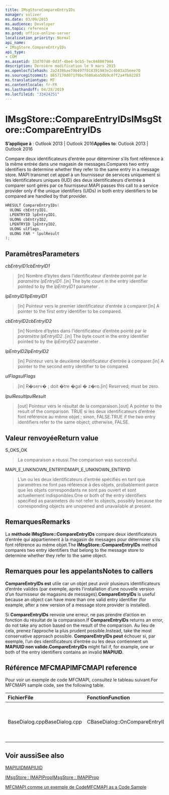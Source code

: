 ```yaml
---
title: IMsgStoreCompareEntryIDs
manager: soliver
ms.date: 03/09/2015
ms.audience: Developer
ms.topic: reference
ms.prod: office-online-server
localization_priority: Normal
api_name:
- IMsgStore.CompareEntryIDs
api_type:
- COM
ms.assetid: 33d70748-0d3f-4be4-bcb5-7ec048887944
description: Dernière modification le 9 mars 2015
ms.openlocfilehash: 2a2439bae79b497f018391983e2c4b03a35eee70
ms.sourcegitcommit: 8657170d071f9bcf680aba50b9c07f2a4fb82283
ms.translationtype: MT
ms.contentlocale: fr-FR
ms.lasthandoff: 04/28/2019
ms.locfileid: "33424251"
---
```

# <a name="imsgstorecompareentryids"></a><span data-ttu-id="61172-103">IMsgStore::CompareEntryIDs</span><span class="sxs-lookup"><span data-stu-id="61172-103">IMsgStore::CompareEntryIDs</span></span>

  
  
<span data-ttu-id="61172-104">**S’applique à** : Outlook 2013 | Outlook 2016</span><span class="sxs-lookup"><span data-stu-id="61172-104">**Applies to**: Outlook 2013 | Outlook 2016</span></span> 
  
<span data-ttu-id="61172-105">Compare deux identificateurs d’entrée pour déterminer s’ils font référence à la même entrée dans une magasin de messages.</span><span class="sxs-lookup"><span data-stu-id="61172-105">Compares two entry identifiers to determine whether they refer to the same entry in a message store.</span></span> <span data-ttu-id="61172-106">MAPI transmet cet appel à un fournisseur de services uniquement si les identificateurs uniques (IUD) des deux identificateurs d’entrée à comparer sont gérés par ce fournisseur.</span><span class="sxs-lookup"><span data-stu-id="61172-106">MAPI passes this call to a service provider only if the unique identifiers (UIDs) in both entry identifiers to be compared are handled by that provider.</span></span>
  
```cpp
HRESULT CompareEntryIDs(
  ULONG cbEntryID1,
  LPENTRYID lpEntryID1,
  ULONG cbEntryID2,
  LPENTRYID lpEntryID2,
  ULONG ulFlags,
  ULONG FAR * lpulResult
);
```

## <a name="parameters"></a><span data-ttu-id="61172-107">Paramètres</span><span class="sxs-lookup"><span data-stu-id="61172-107">Parameters</span></span>

 <span data-ttu-id="61172-108">_cbEntryID1_</span><span class="sxs-lookup"><span data-stu-id="61172-108">_cbEntryID1_</span></span>
  
> <span data-ttu-id="61172-109">[in] Nombre d’bytes dans l’identificateur d’entrée pointé par  _le paramètre lpEntryID1_  _._</span><span class="sxs-lookup"><span data-stu-id="61172-109">[in] The byte count in the entry identifier pointed to by the  _lpEntryID1_ parameter  _._</span></span>
    
 <span data-ttu-id="61172-110">_lpEntryID1_</span><span class="sxs-lookup"><span data-stu-id="61172-110">_lpEntryID1_</span></span>
  
> <span data-ttu-id="61172-111">[in] Pointeur vers le premier identificateur d’entrée à comparer.</span><span class="sxs-lookup"><span data-stu-id="61172-111">[in] A pointer to the first entry identifier to be compared.</span></span>
    
 <span data-ttu-id="61172-112">_cbEntryID2_</span><span class="sxs-lookup"><span data-stu-id="61172-112">_cbEntryID2_</span></span>
  
> <span data-ttu-id="61172-113">[in] Nombre d’bytes dans l’identificateur d’entrée pointé par  _le paramètre lpEntryID2_  _._</span><span class="sxs-lookup"><span data-stu-id="61172-113">[in] The byte count in the entry identifier pointed to by the  _lpEntryID2_ parameter  _._</span></span>
    
 <span data-ttu-id="61172-114">_lpEntryID2_</span><span class="sxs-lookup"><span data-stu-id="61172-114">_lpEntryID2_</span></span>
  
> <span data-ttu-id="61172-115">[in] Pointeur vers le deuxième identificateur d’entrée à comparer.</span><span class="sxs-lookup"><span data-stu-id="61172-115">[in] A pointer to the second entry identifier to be compared.</span></span>
    
 <span data-ttu-id="61172-116">_ulFlags_</span><span class="sxs-lookup"><span data-stu-id="61172-116">_ulFlags_</span></span>
  
> <span data-ttu-id="61172-117">[in] R�serv� ; doit �tre �gal � z�ro.</span><span class="sxs-lookup"><span data-stu-id="61172-117">[in] Reserved; must be zero.</span></span>
    
 <span data-ttu-id="61172-118">_lpulResult_</span><span class="sxs-lookup"><span data-stu-id="61172-118">_lpulResult_</span></span>
  
> <span data-ttu-id="61172-119">[out] Pointeur vers le résultat de la comparaison.</span><span class="sxs-lookup"><span data-stu-id="61172-119">[out] A pointer to the result of the comparison.</span></span> <span data-ttu-id="61172-120">TRUE si les deux identificateurs d’entrée font référence au même objet ; sinon, FALSE.</span><span class="sxs-lookup"><span data-stu-id="61172-120">TRUE if the two entry identifiers refer to the same object; otherwise, FALSE.</span></span>
    
## <a name="return-value"></a><span data-ttu-id="61172-121">Valeur renvoyée</span><span class="sxs-lookup"><span data-stu-id="61172-121">Return value</span></span>

<span data-ttu-id="61172-122">S_OK</span><span class="sxs-lookup"><span data-stu-id="61172-122">S_OK</span></span> 
  
> <span data-ttu-id="61172-123">La comparaison a réussi.</span><span class="sxs-lookup"><span data-stu-id="61172-123">The comparison was successful.</span></span>
    
<span data-ttu-id="61172-124">MAPI_E_UNKNOWN_ENTRYID</span><span class="sxs-lookup"><span data-stu-id="61172-124">MAPI_E_UNKNOWN_ENTRYID</span></span> 
  
> <span data-ttu-id="61172-125">L’un ou les deux identificateurs d’entrée spécifiés en tant que paramètres ne font pas référence à des objets, probablement parce que les objets correspondants ne sont pas ouvert et sont actuellement indisponibles.</span><span class="sxs-lookup"><span data-stu-id="61172-125">One or both of the entry identifiers specified as parameters do not refer to objects, possibly because the corresponding objects are unopened and unavailable at present.</span></span>
    
## <a name="remarks"></a><span data-ttu-id="61172-126">Remarques</span><span class="sxs-lookup"><span data-stu-id="61172-126">Remarks</span></span>

<span data-ttu-id="61172-127">La **méthode IMsgStore::CompareEntryIDs** compare deux identificateurs d’entrée qui appartiennent à la magasin de messages pour déterminer s’ils font référence au même objet.</span><span class="sxs-lookup"><span data-stu-id="61172-127">The **IMsgStore::CompareEntryIDs** method compares two entry identifiers that belong to the message store to determine whether they refer to the same object.</span></span> 
  
## <a name="notes-to-callers"></a><span data-ttu-id="61172-128">Remarques pour les appelants</span><span class="sxs-lookup"><span data-stu-id="61172-128">Notes to callers</span></span>

 <span data-ttu-id="61172-129">**CompareEntryIDs est** utile car un objet peut avoir plusieurs identificateurs d’entrée valides (par exemple, après l’installation d’une nouvelle version d’un fournisseur de magasins de messages).</span><span class="sxs-lookup"><span data-stu-id="61172-129">**CompareEntryIDs** is useful because an object can have more than one valid entry identifier (for example, after a new version of a message store provider is installed).</span></span> 
  
<span data-ttu-id="61172-130">Si **CompareEntryIDs** renvoie une erreur, ne pas prendre d’action en fonction du résultat de la comparaison.</span><span class="sxs-lookup"><span data-stu-id="61172-130">If **CompareEntryIDs** returns an error, do not take any action based on the result of the comparison.</span></span> <span data-ttu-id="61172-131">Au lieu de cela, prenez l’approche la plus prudent possible.</span><span class="sxs-lookup"><span data-stu-id="61172-131">Instead, take the most conservative approach possible.</span></span> <span data-ttu-id="61172-132">**CompareEntryIDs peut** échouer si, par exemple, l’un des identificateurs d’entrée ou les deux contiennent un **MAPIUID non valide.**</span><span class="sxs-lookup"><span data-stu-id="61172-132">**CompareEntryIDs** might fail if, for example, one or both of the entry identifiers contains an invalid **MAPIUID**.</span></span> 
  
## <a name="mfcmapi-reference"></a><span data-ttu-id="61172-133">Référence MFCMAPI</span><span class="sxs-lookup"><span data-stu-id="61172-133">MFCMAPI reference</span></span>

<span data-ttu-id="61172-134">Pour voir un exemple de code MFCMAPI, consultez le tableau suivant.</span><span class="sxs-lookup"><span data-stu-id="61172-134">For MFCMAPI sample code, see the following table.</span></span>
  
|<span data-ttu-id="61172-135">**Fichier**</span><span class="sxs-lookup"><span data-stu-id="61172-135">**File**</span></span>|<span data-ttu-id="61172-136">**Fonction**</span><span class="sxs-lookup"><span data-stu-id="61172-136">**Function**</span></span>|<span data-ttu-id="61172-137">**Commentaire**</span><span class="sxs-lookup"><span data-stu-id="61172-137">**Comment**</span></span>|
|:-----|:-----|:-----|
|<span data-ttu-id="61172-138">BaseDialog.cpp</span><span class="sxs-lookup"><span data-stu-id="61172-138">BaseDialog.cpp</span></span>  <br/> |<span data-ttu-id="61172-139">CBaseDialog::OnCompareEntryIDs</span><span class="sxs-lookup"><span data-stu-id="61172-139">CBaseDialog::OnCompareEntryIDs</span></span>  <br/> |<span data-ttu-id="61172-140">MFCMAPI utilise la **méthode IMsgStore::CompareEntryIDs** pour comparer les ID d’entrée.</span><span class="sxs-lookup"><span data-stu-id="61172-140">MFCMAPI uses the **IMsgStore::CompareEntryIDs** method to compare entry IDs.</span></span>  <br/> |
   
## <a name="see-also"></a><span data-ttu-id="61172-141">Voir aussi</span><span class="sxs-lookup"><span data-stu-id="61172-141">See also</span></span>



[<span data-ttu-id="61172-142">MAPIUID</span><span class="sxs-lookup"><span data-stu-id="61172-142">MAPIUID</span></span>](mapiuid.md)
  
[<span data-ttu-id="61172-143">IMsgStore : IMAPIProp</span><span class="sxs-lookup"><span data-stu-id="61172-143">IMsgStore : IMAPIProp</span></span>](imsgstoreimapiprop.md)


[<span data-ttu-id="61172-144">MFCMAPI comme un exemple de Code</span><span class="sxs-lookup"><span data-stu-id="61172-144">MFCMAPI as a Code Sample</span></span>](mfcmapi-as-a-code-sample.md)

